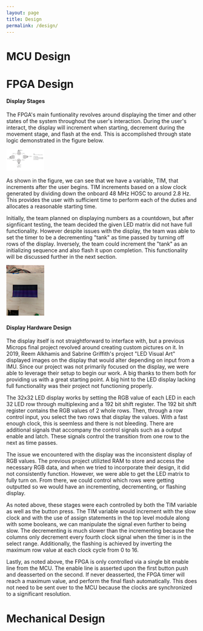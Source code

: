 ```yaml
---
layout: page
title: Design
permalink: /design/
---
```

# MCU Design

# FPGA Design
#### Display Stages
The FPGA's main funtionality revolves around displaying the timer and other states of the system throughout the user's interaction.  During the user's interact, the display will increment when starting, decrement during the movement stage, and flash at the end.  This is accomplished through state logic demonstrated in the figure below.

<div style="text-align: left">
  <img src="./assets/schematics/game_timing.png" alt="game" width="100" />
</div>

As shown in the figure, we can see that we have a variable, TIM, that increments after the user begins.  TIM increments based on a slow clock generated by dividing down the onboard 48 MHz HOSC to around 2.8 Hz.  This provides the user with sufficient time to perform each of the duties and allocates a reasonable starting time.

Initially, the team planned on displaying numbers as a countdown, but after signfiicant testing, the team decided the given LED matrix did not have full functionality. However despite issues with the display, the team was able to set the timer to be a decrementing "tank" as time passed by turning off rows of the display. Inversely, the team could increment the "tank" as an initializing sequence and also flash it upon completion.  This functionality will be discussed further in the next section. 

<div style="text-align: left">
  <img src="./assets/img/led_mat_half.jpg" alt="schem" width="100" />
</div>

#### Display Hardware Design
The display itself is not straightforward to interface with, but a previous Microps final project revolved around creating custom pictures on it.  In 2019, Reem Alkhamis and Sabrine Griffith's project "LED Visual Art" displayed images on the display that would alter depending on input from a IMU.  Since our project was not primarily focused on the display, we were able to leverage their setup to begin our work.  A big thanks to them both for providing us with a great starting point.  A big hint to the LED display lacking full functionality was their project not functioning properly.

The 32x32 LED display works by setting the RGB value of each LED in each 32 LED row through multiplexing and a 192 bit shift register.  The 192 bit shift register contains the RGB values of 2 whole rows.  Then, through a row control input, you select the two rows that display the values.  With a fast enough clock, this is seemless and there is not bleeding.  There are additional signals that accompany the control signals such as a output enable and latch.  These signals control the transition from one row to the next as time passes.

The issue we encountered with the display was the inconsistent display of RGB values.  The previous project utilizted RAM to store and access the necessary RGB data, and when we tried to incorporate their design, it did not consistently function.  However, we were able to get the LED matrix to fully turn on.  From there, we could control which rows were getting outputted so we would have an incrementing, decrementing, or flashing display.  

As noted above, these stages were each controlled by both the TIM variable as well as the button press.  The TIM variable would increment with the slow clock and with the use of assign statements in the top level module along with some booleans, we can manipulate the signal even further to being slow. The decrementing is much slower than the incrementing because the columns only decrement every fourth clock signal when the timer is in the select range. Additionally, the flashing is achieved by inverting the maximum row value at each clock cycle from 0 to 16.  

Lastly, as noted above, the FPGA is only controlled via a single bit enable line from the MCU.  The enable line is asserted upon the first button push and deasserted on the second.  If never deasserted, the FPGA timer will reach a maximum value, and perform the final flash automatically. This does not need to be sent over to the MCU because the clocks are synchronized to a significant resolution.

# Mechanical Design
